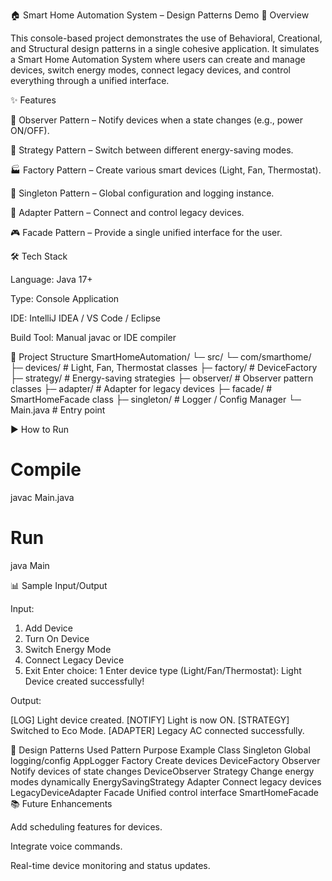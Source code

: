 🏠 Smart Home Automation System – Design Patterns Demo
📌 Overview

This console-based project demonstrates the use of Behavioral, Creational, and Structural design patterns in a single cohesive application.
It simulates a Smart Home Automation System where users can create and manage devices, switch energy modes, connect legacy devices, and control everything through a unified interface.

✨ Features

📡 Observer Pattern – Notify devices when a state changes (e.g., power ON/OFF).

🔄 Strategy Pattern – Switch between different energy-saving modes.

🏭 Factory Pattern – Create various smart devices (Light, Fan, Thermostat).

🧠 Singleton Pattern – Global configuration and logging instance.

🔌 Adapter Pattern – Connect and control legacy devices.

🎮 Facade Pattern – Provide a single unified interface for the user.

🛠️ Tech Stack

Language: Java 17+

Type: Console Application

IDE: IntelliJ IDEA / VS Code / Eclipse

Build Tool: Manual javac or IDE compiler

📂 Project Structure
SmartHomeAutomation/
└─ src/
   └─ com/smarthome/
      ├─ devices/              # Light, Fan, Thermostat classes
      ├─ factory/              # DeviceFactory
      ├─ strategy/             # Energy-saving strategies
      ├─ observer/             # Observer pattern classes
      ├─ adapter/              # Adapter for legacy devices
      ├─ facade/               # SmartHomeFacade class
      ├─ singleton/            # Logger / Config Manager
      └─ Main.java             # Entry point

▶️ How to Run
# Compile
javac Main.java

# Run
java Main

📊 Sample Input/Output

Input:

1. Add Device
2. Turn On Device
3. Switch Energy Mode
4. Connect Legacy Device
5. Exit
Enter choice: 1
Enter device type (Light/Fan/Thermostat): Light
Device created successfully!


Output:

[LOG] Light device created.
[NOTIFY] Light is now ON.
[STRATEGY] Switched to Eco Mode.
[ADAPTER] Legacy AC connected successfully.

🧠 Design Patterns Used
Pattern	Purpose	Example Class
Singleton	Global logging/config	AppLogger
Factory	Create devices	DeviceFactory
Observer	Notify devices of state changes	DeviceObserver
Strategy	Change energy modes dynamically	EnergySavingStrategy
Adapter	Connect legacy devices	LegacyDeviceAdapter
Facade	Unified control interface	SmartHomeFacade
📚 Future Enhancements

Add scheduling features for devices.

Integrate voice commands.

Real-time device monitoring and status updates.
